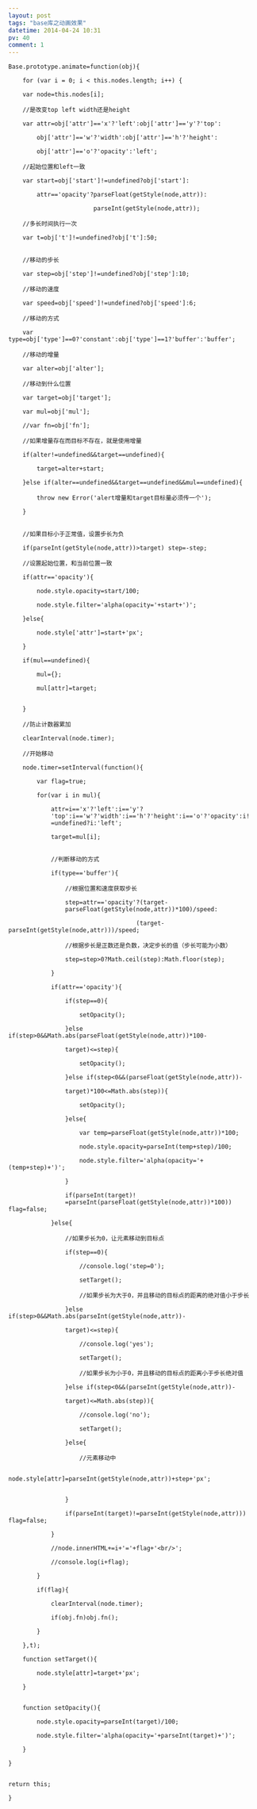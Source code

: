 ```yaml
---
layout: post
tags: "base库之动画效果"
datetime: 2014-04-24 10:31
pv: 40
comment: 1
---
```



	Base.prototype.animate=function(obj){
	
		for (var i = 0; i < this.nodes.length; i++) {
		
		var node=this.nodes[i];
		
		//是改变top left width还是height
		
		var attr=obj['attr']=='x'?'left':obj['attr']=='y'?'top':
		
			obj['attr']=='w'?'width':obj['attr']=='h'?'height':
			
			obj['attr']=='o'?'opacity':'left';
			
		//起始位置和left一致
		
		var start=obj['start']!=undefined?obj['start']:
		
			attr=='opacity'?parseFloat(getStyle(node,attr)):
			
							parseInt(getStyle(node,attr));
							
		//多长时间执行一次
		
		var t=obj['t']!=undefined?obj['t']:50;
		
		
		//移动的步长
		
		var step=obj['step']!=undefined?obj['step']:10;
		
		//移动的速度
		
		var speed=obj['speed']!=undefined?obj['speed']:6;
		
		//移动的方式
		
		var type=obj['type']==0?'constant':obj['type']==1?'buffer':'buffer';
		
		//移动的增量
		
		var alter=obj['alter'];
		
		//移动到什么位置
		
		var target=obj['target'];
		
		var mul=obj['mul'];
		
		//var fn=obj['fn'];
		
		//如果增量存在而目标不存在，就是使用增量
		
		if(alter!=undefined&&target==undefined){
		
			target=alter+start;
			
		}else if(alter==undefined&&target==undefined&&mul==undefined){
		
			throw new Error('alert增量和target目标量必须传一个');
			
		}
		

		//如果目标小于正常值，设置步长为负
		
		if(parseInt(getStyle(node,attr))>target) step=-step;
		
		//设置起始位置，和当前位置一致
		
		if(attr=='opacity'){
		
			node.style.opacity=start/100;
			
			node.style.filter='alpha(opacity='+start+')';
			
		}else{
		
			node.style['attr']=start+'px';
			
		}
		
		if(mul==undefined){
		
			mul={};
			
			mul[attr]=target;
			
			
		}
		
		//防止计数器累加
		
		clearInterval(node.timer);
		
		//开始移动
		
		node.timer=setInterval(function(){
		
			var flag=true;
			
			for(var i in mul){
			
				attr=i=='x'?'left':i=='y'?
				'top':i=='w'?'width':i=='h'?'height':i=='o'?'opacity':i!
				=undefined?i:'left';
				
				target=mul[i];
				
				
				//判断移动的方式
				
				if(type=='buffer'){
				
					//根据位置和速度获取步长
					
					step=attr=='opacity'?(target-
					parseFloat(getStyle(node,attr))*100)/speed:
					
										(target-parseInt(getStyle(node,attr)))/speed;
										
					//根据步长是正数还是负数，决定步长的值（步长可能为小数）
					
					step=step>0?Math.ceil(step):Math.floor(step);
					
				}
				
				if(attr=='opacity'){
				
					if(step==0){
					
						setOpacity();
						
					}else if(step>0&&Math.abs(parseFloat(getStyle(node,attr))*100-
					
					target)<=step){
					
						setOpacity();
						
					}else if(step<0&&(parseFloat(getStyle(node,attr))-
					
					target)*100<=Math.abs(step)){
					
						setOpacity();
						
					}else{
					
						var temp=parseFloat(getStyle(node,attr))*100;
						
						node.style.opacity=parseInt(temp+step)/100;
						
						node.style.filter='alpha(opacity='+(temp+step)+')';
						
					}
					
					if(parseInt(target)!
					=parseInt(parseFloat(getStyle(node,attr))*100)) flag=false;
					
				}else{
				
					//如果步长为0，让元素移动到目标点
					
					if(step==0){
					
						//console.log('step=0');
						
						setTarget();
						
						//如果步长为大于0，并且移动的目标点的距离的绝对值小于步长
						
					}else if(step>0&&Math.abs(parseInt(getStyle(node,attr))-
					
					target)<=step){
					
						//console.log('yes');
						
						setTarget();
						
						//如果步长为小于0，并且移动的目标点的距离小于步长绝对值
						
					}else if(step<0&&(parseInt(getStyle(node,attr))-
					
					target)<=Math.abs(step)){
					
						//console.log('no');
						
						setTarget();
						
					}else{
					
						//元素移动中
						
						node.style[attr]=parseInt(getStyle(node,attr))+step+'px';
						
						
					}
					
					if(parseInt(target)!=parseInt(getStyle(node,attr))) flag=false;
					
				}
				
				//node.innerHTML+=i+'='+flag+'<br/>';
				
				//console.log(i+flag);
				
			}
			
			if(flag){
			
				clearInterval(node.timer);
				
				if(obj.fn)obj.fn();
				
			}
			
		},t);
		
		function setTarget(){
		
			node.style[attr]=target+'px';
			
		}
		
		
		function setOpacity(){
		
			node.style.opacity=parseInt(target)/100;
			
			node.style.filter='alpha(opacity='+parseInt(target)+')';
			
		}
		
	}
	
	
	return this;
	
	}